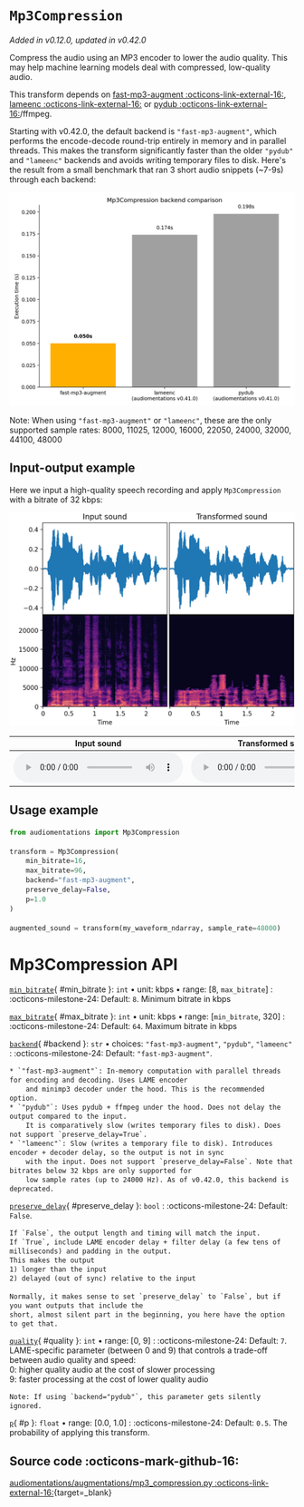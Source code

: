 # `Mp3Compression`

_Added in v0.12.0, updated in v0.42.0_

Compress the audio using an MP3 encoder to lower the audio quality. This may help machine
learning models deal with compressed, low-quality audio.

This transform depends on [fast-mp3-augment :octicons-link-external-16:](https://pypi.org/project/fast-mp3-augment/), [lameenc :octicons-link-external-16:](https://pypi.org/project/lameenc/) or [pydub :octicons-link-external-16:](https://pypi.org/project/pydub/)/ffmpeg.

Starting with v0.42.0, the default backend is `"fast-mp3-augment"`, which performs the encode-decode
round-trip entirely in memory and in parallel threads. This makes the transform significantly faster than the older
`"pydub"` and `"lameenc"` backends and avoids writing temporary files to disk. Here's the result from a small benchmark
that ran 3 short audio snippets (~7-9s) through each backend:

![Mp3Compression backend performance benchmark results](mp3_compression_backend_benchmark.png)

Note: When using `"fast-mp3-augment"` or `"lameenc"`, these are the only supported sample rates: 8000, 11025, 12000, 16000, 22050, 24000, 32000, 44100, 48000

## Input-output example

Here we input a high-quality speech recording and apply `Mp3Compression` with a bitrate of 32 kbps:

![Input-output waveforms and spectrograms](Mp3Compression.webp)

| Input sound                                                                           | Transformed sound                                                                           |
|---------------------------------------------------------------------------------------|---------------------------------------------------------------------------------------------|
| <audio controls><source src="../Mp3Compression_input.flac" type="audio/flac"></audio> | <audio controls><source src="../Mp3Compression_transformed.flac" type="audio/flac"></audio> | 

## Usage example

```python
from audiomentations import Mp3Compression

transform = Mp3Compression(
    min_bitrate=16,
    max_bitrate=96,
    backend="fast-mp3-augment",
    preserve_delay=False,
    p=1.0
)

augmented_sound = transform(my_waveform_ndarray, sample_rate=48000)
```

# Mp3Compression API

[`min_bitrate`](#min_bitrate){ #min_bitrate }: `int` • unit: kbps • range: [8, `max_bitrate`]
:   :octicons-milestone-24: Default: `8`. Minimum bitrate in kbps

[`max_bitrate`](#max_bitrate){ #max_bitrate }: `int` • unit: kbps • range: [`min_bitrate`, 320]
:   :octicons-milestone-24: Default: `64`. Maximum bitrate in kbps

[`backend`](#backend){ #backend }: `str` • choices: `"fast-mp3-augment"`, `"pydub"`, `"lameenc"`
:   :octicons-milestone-24: Default: `"fast-mp3-augment"`.

    * `"fast-mp3-augment"`: In-memory computation with parallel threads for encoding and decoding. Uses LAME encoder
        and minimp3 decoder under the hood. This is the recommended option.
    * `"pydub"`: Uses pydub + ffmpeg under the hood. Does not delay the output compared to the input.
        It is comparatively slow (writes temporary files to disk). Does not support `preserve_delay=True`.
    * `"lameenc"`: Slow (writes a temporary file to disk). Introduces encoder + decoder delay, so the output is not in sync
        with the input. Does not support `preserve_delay=False`. Note that bitrates below 32 kbps are only supported for
        low sample rates (up to 24000 Hz). As of v0.42.0, this backend is deprecated.

[`preserve_delay`](#preserve_delay){ #preserve_delay }: `bool`
:   :octicons-milestone-24: Default: `False`.

    If `False`, the output length and timing will match the input.  
    If `True`, include LAME encoder delay + filter delay (a few tens of milliseconds) and padding in the output.
    This makes the output  
    1) longer than the input  
    2) delayed (out of sync) relative to the input

    Normally, it makes sense to set `preserve_delay` to `False`, but if you want outputs that include the
    short, almost silent part in the beginning, you here have the option to get that.

[`quality`](#quality){ #quality }: `int` • range: [0, 9]
:   :octicons-milestone-24: Default: `7`. LAME-specific parameter (between 0 and 9) that controls a trade-off
    between audio quality and speed:  
    0: higher quality audio at the cost of slower processing  
    9: faster processing at the cost of lower quality audio
    
    Note: If using `backend="pydub"`, this parameter gets silently ignored.

[`p`](#p){ #p }: `float` • range: [0.0, 1.0]
:   :octicons-milestone-24: Default: `0.5`. The probability of applying this transform.

## Source code :octicons-mark-github-16:

[audiomentations/augmentations/mp3_compression.py :octicons-link-external-16:](https://github.com/iver56/audiomentations/blob/main/audiomentations/augmentations/mp3_compression.py){target=_blank}
